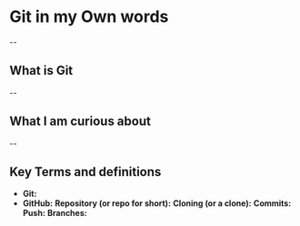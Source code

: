 # Git in my Own words
--
## What is Git


--
## What I am curious about


--
## Key Terms and definitions
- **Git:** 
- **GitHub:** 
**Repository (or repo for short):** 
**Cloning (or a clone):** 
**Commits:** 
**Push:** 
**Branches:** 
